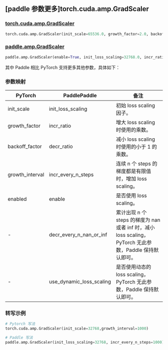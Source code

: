 ## [paddle 参数更多]torch.cuda.amp.GradScaler

### [torch.cuda.amp.GradScaler](https://pytorch.org/docs/1.13/amp.html#torch.cuda.amp.GradScaler)

```python
torch.cuda.amp.GradScaler(init_scale=65536.0, growth_factor=2.0, backoff_factor=0.5, growth_interval=2000, enabled=True)
```

### [paddle.amp.GradScaler](https://www.paddlepaddle.org.cn/documentation/docs/zh/api/paddle/amp/GradScaler_cn.html)

```python
paddle.amp.GradScaler(enable=True, init_loss_scaling=32768.0, incr_ratio=2.0, decr_ratio=0.5, incr_every_n_steps=1000, decr_every_n_nan_or_inf=2, use_dynamic_loss_scaling=True)
```

其中 Paddle 相比 PyTorch 支持更多其他参数，具体如下：

### 参数映射

| PyTorch         | PaddlePaddle             | 备注                                                         |
| --------------- | ------------------------ | ------------------------------------------------------------ |
| init_scale      | init_loss_scaling        | 初始 loss scaling 因子。                                     |
| growth_factor   | incr_ratio               | 增大 loss scaling 时使用的乘数。                             |
| backoff_factor  | decr_ratio               | 减小 loss scaling 时使用的小于 1 的乘数。                    |
| growth_interval | incr_every_n_steps       | 连续 n 个 steps 的梯度都是有限值时，增加 loss scaling。      |
| enabled         | enable                  | 是否使用 loss scaling。                                      |
| -               | decr_every_n_nan_or_inf  | 累计出现 n 个 steps 的梯度为 nan 或者 inf 时，减小 loss scaling，PyTorch 无此参数，Paddle 保持默认即可。 |
| -               | use_dynamic_loss_scaling | 是否使用动态的 loss scaling，PyTorch 无此参数，Paddle 保持默认即可。 |


### 转写示例

```python
# Pytorch 写法
torch.cuda.amp.GradScaler(init_scale=32768,growth_interval=1000)

# Paddle 写法
paddle.amp.GradScaler(init_loss_scaling=32768, incr_every_n_steps=1000)
```

